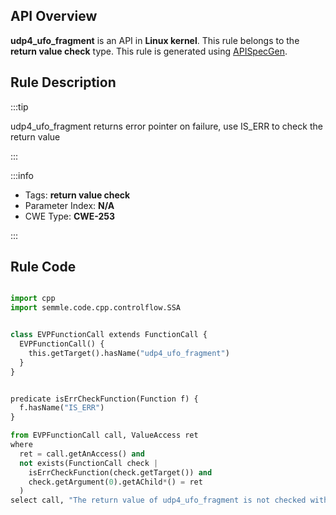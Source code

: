 ---
---


## API Overview
**udp4_ufo_fragment** is an API in **Linux kernel**. This rule belongs to the **return value check** type. This rule is generated using [APISpecGen](../../tools/APISpecGen).
## Rule Description

:::tip

udp4_ufo_fragment returns error pointer on failure, use IS_ERR to check the return value

:::

:::info

- Tags: **return value check**
- Parameter Index: **N/A**
- CWE Type: **CWE-253**

:::

## Rule Code
```python

import cpp
import semmle.code.cpp.controlflow.SSA


class EVPFunctionCall extends FunctionCall {
  EVPFunctionCall() {
    this.getTarget().hasName("udp4_ufo_fragment")
  }
}


predicate isErrCheckFunction(Function f) {
  f.hasName("IS_ERR") 
}

from EVPFunctionCall call, ValueAccess ret
where
  ret = call.getAnAccess() and
  not exists(FunctionCall check |
    isErrCheckFunction(check.getTarget()) and
    check.getArgument(0).getAChild*() = ret
  )
select call, "The return value of udp4_ufo_fragment is not checked with IS_ERR."
    
```